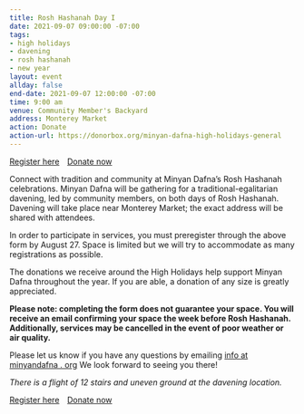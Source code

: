 ```yaml
---
title: Rosh Hashanah Day I
date: 2021-09-07 09:00:00 -07:00
tags:
- high holidays
- davening
- rosh hashanah
- new year
layout: event
allday: false
end-date: 2021-09-07 12:00:00 -07:00
time: 9:00 am
venue: Community Member's Backyard
address: Monterey Market
action: Donate
action-url: https://donorbox.org/minyan-dafna-high-holidays-general
---
```

<a href="https://airtable.com/shrXYN9aHVeqkTRcn" style="margin-right: 10px" class="btn btn-primary">Register here</a> <a href="https://donorbox.org/minyan-dafna-high-holidays-general" target="_blank" class="btn btn-secondary">Donate now</a>


Connect with tradition and community at Minyan Dafna’s Rosh Hashanah celebrations.
Minyan Dafna will be gathering for a traditional-egalitarian davening, led by community members, on both days of Rosh Hashanah. Davening will take place near Monterey Market; the exact address will be shared with attendees.

In order to participate in services, you must preregister through the above form by August 27. Space is limited but we will try to accommodate as many registrations as possible.

The donations we receive around the High Holidays help support Minyan Dafna throughout the year. 
If you are able, a donation of any size is greatly appreciated.

**Please note: completing the form does not guarantee your space. 
You will receive an email confirming your space the week before Rosh Hashanah. 
Additionally, services may be cancelled in the event of poor weather or air quality.**

Please let us know if you have any questions by emailing [info at minyandafna . org](mailto:info@minyandafna.org)
We look forward to seeing you there!

_There is a flight of 12 stairs and uneven ground at the davening location._

<a href="https://airtable.com/shrXYN9aHVeqkTRcn" style="margin-right: 10px" class="btn btn-primary">Register here</a> 
<a href="https://donorbox.org/minyan-dafna-high-holidays-general" target="_blank" class="btn btn-secondary">Donate now</a>
